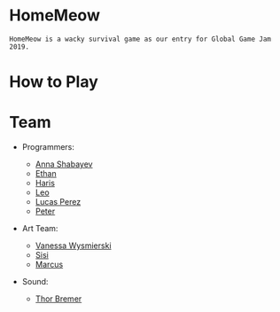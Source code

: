# HomeMeow
    HomeMeow is a wacky survival game as our entry for Global Game Jam 2019.

# How to Play

# Team
- Programmers:
    - [Anna Shabayev](https://github.com/ashabayev)
    - [Ethan](https://github.com/theejdavidson)
    - [Haris](https://github.com/wulf)
    - [Leo](https://github.com/leohlim)
    - [Lucas Perez](https://github.com/donatelucas)
    - [Peter](https://github.com/piordanov)

- Art Team:
    - [Vanessa Wysmierski](https://instagram.com/vwyz)
    - [Sisi](http://twitter.com/six6jiang)
    - [Marcus](https://www.deviantart.com/myndmon)

- Sound:
    - [Thor Bremer](http://www.toothgrinderlabs.com)
